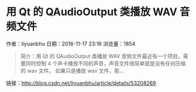 # 用 Qt 的 QAudioOutput 类播放 WAV 音频文件
作者：liyuanbhu
日期：2016-11-17 23:16
浏览量：1854
> 简介：用 Qt 的 QAudioOutput 类播放 WAV 音频文件最近有一个项目，需要同时控制 4 个声卡播放不同的声音，声音文件很简单就是没有任何压缩的 wav 文件。 如果只是播放 wav 文件，那...

 链接：http://blog.csdn.net/liyuanbhu/article/details/53208269
